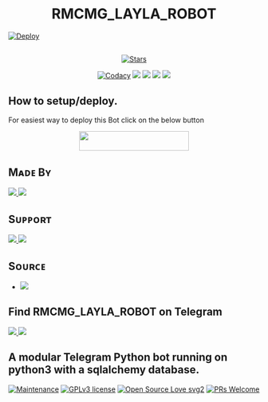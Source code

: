##

<h1 align=center>RMCMG_LAYLA_ROBOT</h1>

[![Deploy](https://telegra.ph/file/2832417c46e5e242ab548.jpg)](https://heroku.com/deploy?template=https://github.com/QueenArzoo/LaylaRobot.git)

##

<p align="center">
    <a href="https://github.com/RMCMG/RMCMG_LAYLA_ROBOT/stargazers"><img src="https://img.shields.io/github/stars/RMCMG/RMCMG_LAYLA_ROBOT?label=Stars&style=flat-square&logo=github&color=F10070" alt="Stars" /></a>
</p>
<p align="center">
    <a href="https://app.codacy.com/manual/RMCMG/RMCMG_LAYLA_ROBOT/dashboard"> <img src="https://img.shields.io/codacy/grade/4d58f2a402b54aed8a7d95f7add45a81?color=brightgreen&logo=codacy&logoColor=green&style=for-the-badge" alt="Codacy" /></a>
    <a href="https://github.com/RMCMG/RMCMG_LAYLA_ROBOT"> <img src="https://img.shields.io/github/repo-size/RMCMG/RMCMG_LAYLA_ROBOT?color=orange&logo=github&logoColor=green&style=for-the-badge" /></a>
    <a href="https://github.com/RMCMG/RMCMG_LAYLA_ROBOT/commits/mukesh"> <img src="https://img.shields.io/github/last-commit/RMCMG/RMCMG_LAYLA_ROBOT?color=blue&logo=github&logoColor=green&style=for-the-badge" /></a>
    <a href="https://github.com/RMCMG/RMCMG_LAYLA_ROBOT/issues"> <img src="https://img.shields.io/github/issues/RMCMG/RMCMG_LAYLA_ROBOT?color=blueviolet&logo=github&logoColor=green&style=for-the-badge" /></a>
    <a href="https://github.com/RMCMG/RMCMG_LAYLA_ROBOT/network/members"> <img src="https://img.shields.io/github/forks/RMCMG/RMCMG_LAYLA_ROBOT?color=red&logo=github&logoColor=green&style=for-the-badge" /></a>  
</p>

##

## How to setup/deploy.
For easiest way to deploy this Bot click on the below button
<p align="center"><a href="https://heroku.com/deploy?template=https://github.com/RMCMG/RMCMG_LAYLA_ROBOT"> <img src="https://img.shields.io/badge/Deploy%20To%20Heroku-black?style=for-the-badge&logo=heroku" width="220" height="38.45"/></a></p>
 
##

## Mᴀᴅᴇ Bʏ

<a href="https://t.me/mkspali"> <img src="https://img.shields.io/badge/This%20Bot%20Was-Made%20By%20My-orange" /> <img src="https://img.shields.io/badge/Bestest-Master-ff69b4" /> </a>

##

## Sᴜᴘᴘᴏʀᴛ

<a href="https://t.me/RMCMG"> <img src="https://img.shields.io/badge/Join-Our-green" /> <img src="https://img.shields.io/badge/Support-Channel-critical" /> </a>

##

## Sᴏᴜʀᴄᴇ

* <img src="https://img.shields.io/badge/Python-red" />

##

## Find RMCMG_LAYLA_ROBOT on Telegram
<a href="https://t.me/RMCMG_LAYLA_ROBOT"> <img src="https://img.shields.io/badge/RMCMG%20LAYALA%20ROBOT%20-blue" /> <img src="https://img.shields.io/badge/Best-Bot-ff69b4" /> </a>

##

## A modular Telegram Python bot running on python3 with a sqlalchemy database.

[![Maintenance](https://img.shields.io/badge/Maintained%3F-yes-green.svg)](https://GitHub.com/Naereen/StrapDown.js/graphs/commit-activity) [![GPLv3 license](https://img.shields.io/badge/License-GPLv3-blue.svg)](https://perso.crans.org/besson/LICENSE.html) [![Open Source Love svg2](https://badges.frapsoft.com/os/v2/open-source.svg?v=103)](https://github.com/ellerbrock/open-source-badges/) 
[![PRs Welcome](https://img.shields.io/badge/PRs-welcome-brightgreen.svg?style=flat-square)](https://makeapullrequest.com)
